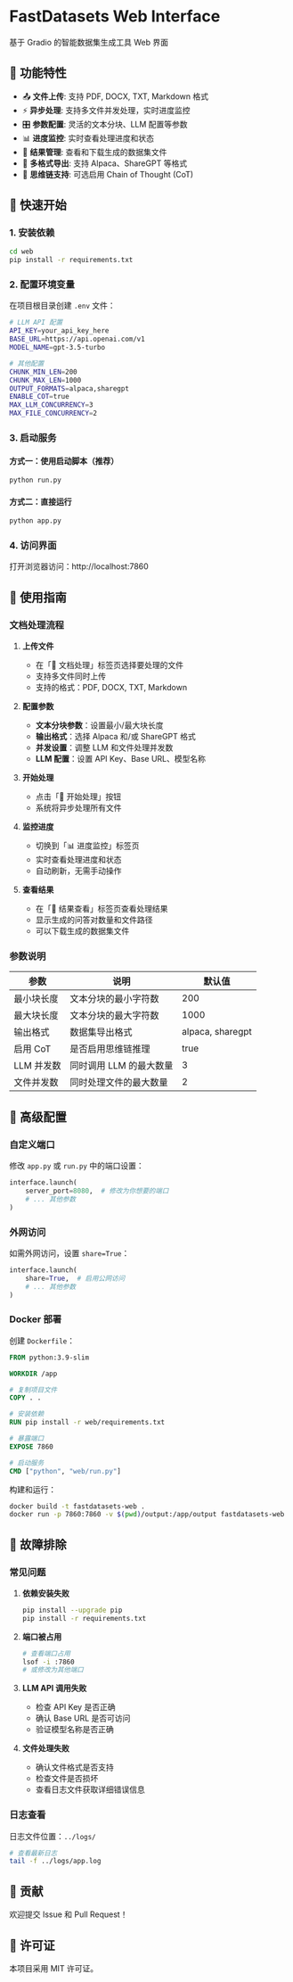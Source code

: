 # FastDatasets Web Interface

基于 Gradio 的智能数据集生成工具 Web 界面

## 🌟 功能特性

- 📤 **文件上传**: 支持 PDF, DOCX, TXT, Markdown 格式
- ⚡ **异步处理**: 支持多文件并发处理，实时进度监控
- 🎛️ **参数配置**: 灵活的文本分块、LLM 配置等参数
- 📊 **进度监控**: 实时查看处理进度和状态
- 📁 **结果管理**: 查看和下载生成的数据集文件
- 🤖 **多格式导出**: 支持 Alpaca、ShareGPT 等格式
- 🧠 **思维链支持**: 可选启用 Chain of Thought (CoT)

## 🚀 快速开始

### 1. 安装依赖

```bash
cd web
pip install -r requirements.txt
```

### 2. 配置环境变量

在项目根目录创建 `.env` 文件：

```bash
# LLM API 配置
API_KEY=your_api_key_here
BASE_URL=https://api.openai.com/v1
MODEL_NAME=gpt-3.5-turbo

# 其他配置
CHUNK_MIN_LEN=200
CHUNK_MAX_LEN=1000
OUTPUT_FORMATS=alpaca,sharegpt
ENABLE_COT=true
MAX_LLM_CONCURRENCY=3
MAX_FILE_CONCURRENCY=2
```

### 3. 启动服务

#### 方式一：使用启动脚本（推荐）

```bash
python run.py
```

#### 方式二：直接运行

```bash
python app.py
```

### 4. 访问界面

打开浏览器访问：http://localhost:7860

## 📖 使用指南

### 文档处理流程

1. **上传文件**
   - 在「📁 文档处理」标签页选择要处理的文件
   - 支持多文件同时上传
   - 支持的格式：PDF, DOCX, TXT, Markdown

2. **配置参数**
   - **文本分块参数**：设置最小/最大块长度
   - **输出格式**：选择 Alpaca 和/或 ShareGPT 格式
   - **并发设置**：调整 LLM 和文件处理并发数
   - **LLM 配置**：设置 API Key、Base URL、模型名称

3. **开始处理**
   - 点击「🚀 开始处理」按钮
   - 系统将异步处理所有文件

4. **监控进度**
   - 切换到「📊 进度监控」标签页
   - 实时查看处理进度和状态
   - 自动刷新，无需手动操作

5. **查看结果**
   - 在「📁 结果查看」标签页查看处理结果
   - 显示生成的问答对数量和文件路径
   - 可以下载生成的数据集文件

### 参数说明

| 参数 | 说明 | 默认值 |
|------|------|--------|
| 最小块长度 | 文本分块的最小字符数 | 200 |
| 最大块长度 | 文本分块的最大字符数 | 1000 |
| 输出格式 | 数据集导出格式 | alpaca, sharegpt |
| 启用 CoT | 是否启用思维链推理 | true |
| LLM 并发数 | 同时调用 LLM 的最大数量 | 3 |
| 文件并发数 | 同时处理文件的最大数量 | 2 |

## 🔧 高级配置

### 自定义端口

修改 `app.py` 或 `run.py` 中的端口设置：

```python
interface.launch(
    server_port=8080,  # 修改为你想要的端口
    # ... 其他参数
)
```

### 外网访问

如需外网访问，设置 `share=True`：

```python
interface.launch(
    share=True,  # 启用公网访问
    # ... 其他参数
)
```

### Docker 部署

创建 `Dockerfile`：

```dockerfile
FROM python:3.9-slim

WORKDIR /app

# 复制项目文件
COPY . .

# 安装依赖
RUN pip install -r web/requirements.txt

# 暴露端口
EXPOSE 7860

# 启动服务
CMD ["python", "web/run.py"]
```

构建和运行：

```bash
docker build -t fastdatasets-web .
docker run -p 7860:7860 -v $(pwd)/output:/app/output fastdatasets-web
```

## 🐛 故障排除

### 常见问题

1. **依赖安装失败**
   ```bash
   pip install --upgrade pip
   pip install -r requirements.txt
   ```

2. **端口被占用**
   ```bash
   # 查看端口占用
   lsof -i :7860
   # 或修改为其他端口
   ```

3. **LLM API 调用失败**
   - 检查 API Key 是否正确
   - 确认 Base URL 是否可访问
   - 验证模型名称是否正确

4. **文件处理失败**
   - 确认文件格式是否支持
   - 检查文件是否损坏
   - 查看日志文件获取详细错误信息

### 日志查看

日志文件位置：`../logs/`

```bash
# 查看最新日志
tail -f ../logs/app.log
```

## 🤝 贡献

欢迎提交 Issue 和 Pull Request！

## 📄 许可证

本项目采用 MIT 许可证。